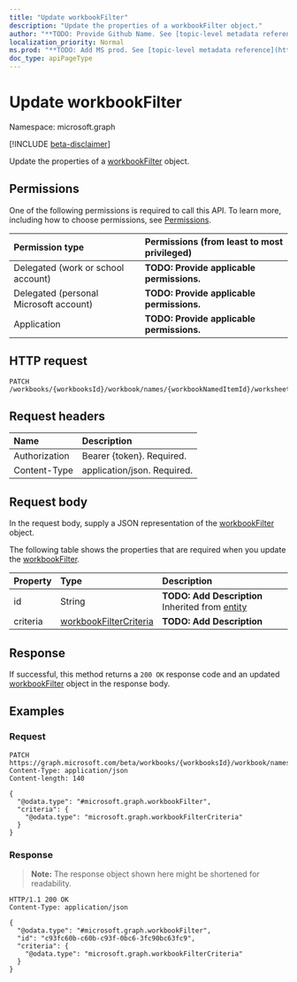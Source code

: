 ```yaml
---
title: "Update workbookFilter"
description: "Update the properties of a workbookFilter object."
author: "**TODO: Provide Github Name. See [topic-level metadata reference](https://msgo.azurewebsites.net/add/document/guidelines/metadata.html#topic-level-metadata)**"
localization_priority: Normal
ms.prod: "**TODO: Add MS prod. See [topic-level metadata reference](https://msgo.azurewebsites.net/add/document/guidelines/metadata.html#topic-level-metadata)**"
doc_type: apiPageType
---
```


# Update workbookFilter
Namespace: microsoft.graph

[!INCLUDE [beta-disclaimer](../../includes/beta-disclaimer.md)]

Update the properties of a [workbookFilter](../resources/workbookfilter.md) object.

## Permissions
One of the following permissions is required to call this API. To learn more, including how to choose permissions, see [Permissions](/graph/permissions-reference).

|Permission type|Permissions (from least to most privileged)|
|:---|:---|
|Delegated (work or school account)|**TODO: Provide applicable permissions.**|
|Delegated (personal Microsoft account)|**TODO: Provide applicable permissions.**|
|Application|**TODO: Provide applicable permissions.**|

## HTTP request

<!-- {
  "blockType": "ignored"
}
-->
``` http
PATCH /workbooks/{workbooksId}/workbook/names/{workbookNamedItemId}/worksheet/tables/{workbookTableId}/columns/{workbookTableColumnId}/filter
```

## Request headers
|Name|Description|
|:---|:---|
|Authorization|Bearer {token}. Required.|
|Content-Type|application/json. Required.|

## Request body
In the request body, supply a JSON representation of the [workbookFilter](../resources/workbookfilter.md) object.

The following table shows the properties that are required when you update the [workbookFilter](../resources/workbookfilter.md).

|Property|Type|Description|
|:---|:---|:---|
|id|String|**TODO: Add Description** Inherited from [entity](../resources/entity.md)|
|criteria|[workbookFilterCriteria](../resources/workbookfiltercriteria.md)|**TODO: Add Description**|



## Response

If successful, this method returns a `200 OK` response code and an updated [workbookFilter](../resources/workbookfilter.md) object in the response body.

## Examples

### Request
<!-- {
  "blockType": "request",
  "name": "update_workbookfilter"
}
-->
``` http
PATCH https://graph.microsoft.com/beta/workbooks/{workbooksId}/workbook/names/{workbookNamedItemId}/worksheet/tables/{workbookTableId}/columns/{workbookTableColumnId}/filter
Content-Type: application/json
Content-length: 140

{
  "@odata.type": "#microsoft.graph.workbookFilter",
  "criteria": {
    "@odata.type": "microsoft.graph.workbookFilterCriteria"
  }
}
```


### Response
>**Note:** The response object shown here might be shortened for readability.
<!-- {
  "blockType": "response",
  "truncated": true
}
-->
``` http
HTTP/1.1 200 OK
Content-Type: application/json

{
  "@odata.type": "#microsoft.graph.workbookFilter",
  "id": "c93fc60b-c60b-c93f-0bc6-3fc90bc63fc9",
  "criteria": {
    "@odata.type": "microsoft.graph.workbookFilterCriteria"
  }
}
```

